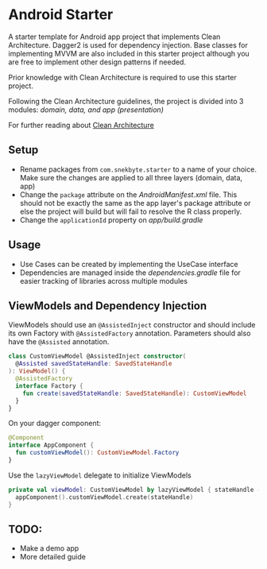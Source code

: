 # Android Starter
A starter template for Android app project that implements Clean Architecture.
Dagger2 is used for dependency injection.
Base classes for implementing MVVM are also included in this starter project although you are free to implement
other design patterns if needed.

Prior knowledge with Clean Architecture is required to use this starter project.

Following the Clean Architecture guidelines, the project is divided
into 3 modules: *domain, data, and app (presentation)*

For further reading about [Clean Architecture](http://blog.cleancoder.com/uncle-bob/2012/08/13/the-clean-architecture.html)

## Setup
* Rename packages from `com.snekbyte.starter` to a name of your choice. Make sure the changes are
  applied to all three layers (domain, data, app)
* Change the `package` attribute on the *AndroidManifest.xml* file.
  This should not be exactly the same as the app layer's package attribute
  or else the project will build but will fail to resolve the R class properly.
* Change the `applicationId` property on *app/build.gradle*

## Usage
* Use Cases can be created by implementing the UseCase interface
* Dependencies are managed inside the *dependencies.gradle* file for easier tracking of
  libraries across multiple modules

## ViewModels and Dependency Injection
ViewModels should use an `@AssistedInject` constructor and should include its own Factory
with `@AssistedFactory` annotation. Parameters should also have the `@Assisted` annotation.
```kotlin
class CustomViewModel @AssistedInject constructor(
  @Assisted savedStateHandle: SavedStateHandle
): ViewModel() {
  @AssistedFactory
  interface Factory {
    fun create(savedStateHandle: SavedStateHandle): CustomViewModel
  }
}
```
On your dagger component:
```kotlin
@Component
interface AppComponent {
  fun customViewModel(): CustomViewModel.Factory
}
```
Use the `lazyViewModel` delegate to initialize ViewModels
```kotlin
private val viewModel: CustomViewModel by lazyViewModel { stateHandle ->
  appComponent().customViewModel.create(stateHandle)
}
```
  
  
## TODO:
- Make a demo app
- More detailed guide

